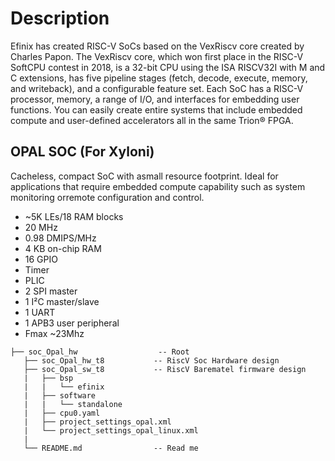 Description
===========

Efinix has created RISC-V SoCs based on the VexRiscv core created by Charles
Papon. The VexRiscv core, which won first place in the RISC-V SoftCPU contest in
2018, is a 32-bit CPU using the ISA RISCV32I with M and C extensions, has five
pipeline stages (fetch, decode, execute, memory, and writeback), and a configurable
feature set. Each SoC has a RISC-V processor, memory, a range of I/O, and interfaces for embedding user functions. You can easily create entire systems that include
embedded compute and user-defined accelerators all in the same Trion® FPGA.

## OPAL SOC (For Xyloni)
Cacheless, compact SoC with asmall resource footprint.
Ideal for applications that require embedded compute capability such as system monitoring orremote configuration and control.

- ~5K LEs/18 RAM blocks
- 20 MHz
- 0.98 DMIPS/MHz
- 4 KB on-chip RAM
- 16 GPIO
- Timer
- PLIC
- 2 SPI master
- 1 I²C master/slave
- 1 UART
- 1 APB3 user peripheral
- Fmax ~23Mhz


```
├── soc_Opal_hw                  -- Root
   ├── soc_Opal_hw_t8           -- RiscV Soc Hardware design
   ├── soc_Opal_sw_t8           -- RiscV Barematel firmware design
   |   ├── bsp                             
   |   |   └── efinix                                
   |   ├── software                        
   |   |   └── standalone                  
   |   ├── cpu0.yaml                       
   |   ├── project_settings_opal.xml       
   |   └── project_settings_opal_linux.xml 
   |   
   └── README.md                -- Read me
```
